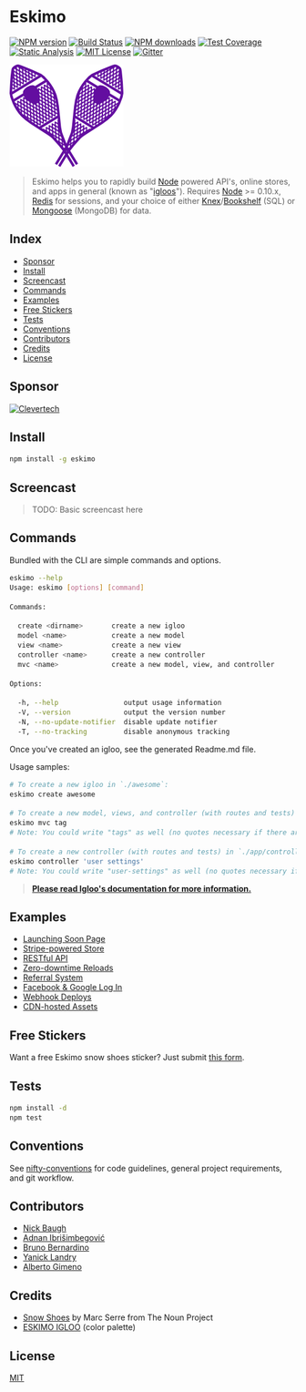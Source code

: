 
# Eskimo

[![NPM version][npm-image]][npm-url]
[![Build Status][travis-image]][travis-url]
[![NPM downloads][npm-downloads]][npm-url]
[![Test Coverage][coveralls-image]][coveralls-url]
[![Static Analysis][codeclimate-image]][codeclimate-url]
[![MIT License][license-image]][license-url]
[![Gitter][gitter-image]][gitter-url]

![Eskimo](eskimo.png?raw=true)

> Eskimo helps you to rapidly build [Node](http://nodejs.org) powered API's, online stores, and apps in general (known as "[igloos](http://igloojs.com/)").  Requires [Node](http://nodejs.org) >= 0.10.x, [Redis](http://redis.io) for sessions, and your choice of either [Knex](http://knexjs.org)/[Bookshelf](http://bookshelfjs.org) (SQL) or [Mongoose](http://mongoosejs.com) (MongoDB) for data.


## Index

* [Sponsor](#sponsor)
* [Install](#install)
* [Screencast](#screencast)
* [Commands](#commands)
* [Examples](#examples)
* [Free Stickers](#free-stickers)
* [Tests](#tests)
* [Conventions](#conventions)
* [Contributors](#contributors)
* [Credits](#credits)
* [License](#license)

## Sponsor

[![Clevertech](http://eskimo.io/img/clevertech.png)](http://clevertech.biz)


## Install

```bash
npm install -g eskimo
```


## Screencast

> TODO: Basic screencast here


## Commands

Bundled with the CLI are simple commands and options.

```bash
eskimo --help
Usage: eskimo [options] [command]

Commands:

  create <dirname>       create a new igloo
  model <name>           create a new model
  view <name>            create a new view
  controller <name>      create a new controller
  mvc <name>             create a new model, view, and controller

Options:

  -h, --help                output usage information
  -V, --version             output the version number
  -N, --no-update-notifier  disable update notifier
  -T, --no-tracking         disable anonymous tracking
```

Once you've created an igloo, see the generated Readme.md file.

Usage samples:

```bash
# To create a new igloo in `./awesome`:
eskimo create awesome

# To create a new model, views, and controller (with routes and tests) for "tags", in `./app/views/tags/*.jade`, `./app/models/tag.js`, `./app/controllers/tags.js`, `./app/routes/tags.js`, and `./test/99-tags.test.js`:
eskimo mvc tag
# Note: You could write "tags" as well (no quotes necessary if there are no spaces)

# To create a new controller (with routes and tests) in `./app/controllers/user-settings.js`, `./app/routes/user-settings.js`, and `./test/99-user-settings.test.js`
eskimo controller 'user settings'
# Note: You could write "user-settings" as well (no quotes necessary if there are no spaces)
```

> [**Please read Igloo's documentation for more information.**](http://igloojs.com)

## Examples

* [Launching Soon Page][launching-soon-page]
* [Stripe-powered Store][stripe-powered-store]
* [RESTful API][restful-api]
* [Zero-downtime Reloads][zero-downtime-reloads]
* [Referral System][referral-system]
* [Facebook &amp; Google Log In][facebook-and-google-log-in]
* [Webhook Deploys][webhook-deploys]
* [CDN-hosted Assets][cdn-hosted-assets]

[launching-soon-page]: examples/launching-soon-page
[stripe-powered-store]: examples/stripe-powered-store
[restful-api]: examples/restful-api
[zero-downtime-reloads]: examples/zero-downtime-reloads
[referral-system]: examples/referral-system
[facebook-and-google-log-in]: examples/facebook-and-google-log-in
[webhook-deploys]: examples/webhook-deploys
[cdn-hosted-assets]: examples/cdn-hosted-assets


## Free Stickers

Want a free Eskimo snow shoes sticker?  Just submit [this form][google-form].


## Tests

```bash
npm install -d
npm test
```


## Conventions

See [nifty-conventions][nifty-conventions] for code guidelines, general project requirements, and git workflow.


## Contributors

* [Nick Baugh](https://github.com/niftylettuce)
* [Adnan Ibrišimbegović](https://github.com/adnan-i)
* [Bruno Bernardino](https://github.com/BrunoBernardino)
* [Yanick Landry](https://github.com/yanicklandry)
* [Alberto Gimeno](https://github.com/gimenete)


## Credits

* [Snow Shoes](http://thenounproject.com/term/snow-shoes/2678/) by Marc Serre from The Noun Project
* [ESKIMO IGLOO](http://www.colourlovers.com/palette/1933518/ESKIMO_IGLOO) (color palette)


## License

[MIT][license-url]


[codeclimate-image]: http://img.shields.io/codeclimate/github/niftylettuce/eskimo.svg?style=flat
[codeclimate-url]: https://codeclimate.com/github/niftylettuce/eskimo
[license-image]: http://img.shields.io/badge/license-MIT-blue.svg?style=flat
[license-url]: LICENSE
[google-form]: http://goo.gl/vx1VRp
[nifty-conventions]: https://github.com/niftylettuce/nifty-conventions
[npm-image]: http://img.shields.io/npm/v/eskimo.svg?style=flat
[npm-url]: https://npmjs.org/package/eskimo
[npm-downloads]: http://img.shields.io/npm/dm/eskimo.svg?style=flat
[travis-url]: http://travis-ci.org/niftylettuce/eskimo
[travis-image]: http://img.shields.io/travis/niftylettuce/eskimo.svg?style=flat
[coveralls-image]: https://img.shields.io/coveralls/niftylettuce/eskimo.svg?style=flat
[coveralls-url]: https://coveralls.io/r/niftylettuce/eskimo?branch=master
[gitter-url]: https://gitter.im/niftylettuce/eskimo
[gitter-image]: http://img.shields.io/badge/chat-online-brightgreen.svg?style=flat
